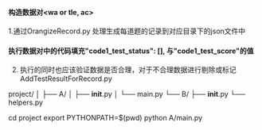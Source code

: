 #### 构造数据对<wa or tle, ac>
1.通过OrangizeRecord.py 处理生成每道题的记录到对应目录下的json文件中

#### 执行数据对中的代码填充"code1_test_status": [], 与"code1_test_score"的值
2. 执行的同时也应该验证数据是否合理，对于不合理数据进行剔除或标记
AddTestResultForRecord.py

project/
│
├── A/
│   ├── __init__.py
│   └── main.py
└── B/
    ├── __init__.py
    └── helpers.py


cd project
export PYTHONPATH=$(pwd)
python A/main.py
